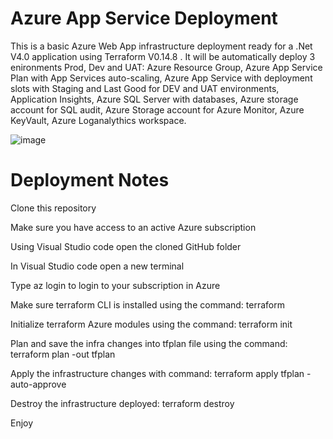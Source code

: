 # Azure App Service Deployment
This is a basic Azure Web App infrastructure deployment ready for a .Net V4.0 application using Terraform V0.14.8 . It will be automatically deploy 3 enironments Prod, Dev and UAT:
Azure Resource Group,
Azure App Service Plan with App Services auto-scaling,
Azure App Service with deployment slots with Staging and Last Good for DEV and UAT environments,
Application Insights,
Azure SQL Server with databases,
Azure storage account for SQL audit,
Azure Storage account for Azure Monitor,
Azure KeyVault,
Azure Loganalythics workspace.

![image](https://user-images.githubusercontent.com/81716894/113217161-6a77d800-9275-11eb-98bf-8dd0e4a9160a.png)

# Deployment Notes

Clone this repository

Make sure you have access to an active Azure subscription

Using Visual Studio code open the cloned GitHub folder

In Visual Studio code open a new terminal

Type az login to login to your subscription in Azure 

Make sure terraform CLI is installed using the command:    terraform

Initialize terraform Azure modules using the command:    terraform init

Plan and save the infra changes into tfplan file using the command:    terraform plan -out tfplan

Apply the infrastructure changes with command:    terraform apply tfplan -auto-approve

Destroy the infrastructure deployed:    terraform destroy 

Enjoy





